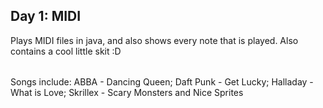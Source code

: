 ## Day 1: MIDI
Plays MIDI files in java, and also shows every note that is played. Also contains a cool little skit :D
######
Songs include: ABBA - Dancing Queen; Daft Punk - Get Lucky; Halladay - What is Love; Skrillex - Scary Monsters and Nice Sprites 
